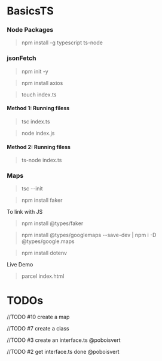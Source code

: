 # BasicsTS

### Node Packages

> npm install -g typescript ts-node

### jsonFetch

> npm init -y

> npm install axios

> touch index.ts

#### Method 1: Running filess

> tsc index.ts

> node index.js

#### Method 2: Running filess

> ts-node index.ts

### Maps

> tsc --init

> npm install faker

To link with JS

> npm install @types/faker

> npm install @types/googlemaps --save-dev | npm i -D @types/google.maps

> npm install dotenv

Live Demo

> parcel index.html

# TODOs

//TODO #10 create a map

//TODO #7 create a class

//TODO #3 create an interface.ts @poboisvert

//TODO #2 get interface.ts done @poboisvert
